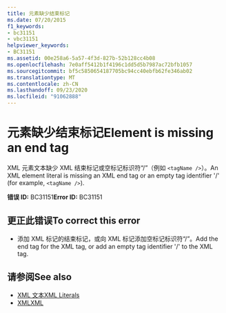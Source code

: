 ```yaml
---
title: 元素缺少结束标记
ms.date: 07/20/2015
f1_keywords:
- bc31151
- vbc31151
helpviewer_keywords:
- BC31151
ms.assetid: 00e258a6-5a57-4f3d-827b-52b128cc4b08
ms.openlocfilehash: 7e0aff5412b1f4196c1dd5d5b7987ac72bfb1057
ms.sourcegitcommit: bf5c5850654187705bc94cc40ebfb62fe346ab02
ms.translationtype: MT
ms.contentlocale: zh-CN
ms.lasthandoff: 09/23/2020
ms.locfileid: "91062888"
---
```

# <a name="element-is-missing-an-end-tag"></a><span data-ttu-id="4504a-102">元素缺少结束标记</span><span class="sxs-lookup"><span data-stu-id="4504a-102">Element is missing an end tag</span></span>

<span data-ttu-id="4504a-103">XML 元素文本缺少 XML 结束标记或空标记标识符“/”（例如 `<tagName />`）。</span><span class="sxs-lookup"><span data-stu-id="4504a-103">An XML element literal is missing an XML end tag or an empty tag identifier '/' (for example, `<tagName />`).</span></span>  
  
 <span data-ttu-id="4504a-104">**错误 ID:** BC31151</span><span class="sxs-lookup"><span data-stu-id="4504a-104">**Error ID:** BC31151</span></span>  
  
## <a name="to-correct-this-error"></a><span data-ttu-id="4504a-105">更正此错误</span><span class="sxs-lookup"><span data-stu-id="4504a-105">To correct this error</span></span>  
  
- <span data-ttu-id="4504a-106">添加 XML 标记的结束标记，或向 XML 标记添加空标记标识符“/”。</span><span class="sxs-lookup"><span data-stu-id="4504a-106">Add the end tag for the XML tag, or add an empty tag identifier '/' to the XML tag.</span></span>  
  
## <a name="see-also"></a><span data-ttu-id="4504a-107">请参阅</span><span class="sxs-lookup"><span data-stu-id="4504a-107">See also</span></span>

- [<span data-ttu-id="4504a-108">XML 文本</span><span class="sxs-lookup"><span data-stu-id="4504a-108">XML Literals</span></span>](../language-reference/xml-literals/index.md)
- [<span data-ttu-id="4504a-109">XML</span><span class="sxs-lookup"><span data-stu-id="4504a-109">XML</span></span>](../programming-guide/language-features/xml/index.md)
